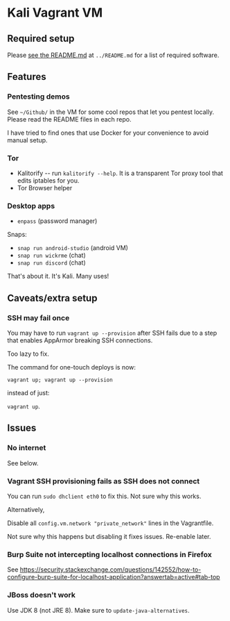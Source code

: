 # Kali Vagrant VM

## Required setup

Please [see the README.md](../README.md) at `../README.md` for a list of required software.

## Features

### Pentesting demos

See `~/Github/` in the VM for some cool repos that let you pentest locally. Please read the README files in each repo.

I have tried to find ones that use Docker for your convenience to avoid manual setup.

### Tor
- Kalitorify -- run `kalitorify --help`. It is a transparent Tor proxy tool that edits iptables for you.
- Tor Browser helper

### Desktop apps
- `enpass` (password manager)


Snaps:
 - `snap run android-studio` (android VM)
 - `snap run wickrme` (chat)
 - `snap run discord` (chat)

That's about it. It's Kali. Many uses!

## Caveats/extra setup

### SSH may fail once

You may have to run `vagrant up --provision` after SSH fails due to a step that enables AppArmor breaking SSH connections.

Too lazy to fix.

The command for one-touch deploys is now:

`vagrant up; vagrant up --provision`

instead of just:

`vagrant up`.

## Issues

### No internet

See below.

### Vagrant SSH provisioning fails as SSH does not connect

You can run `sudo dhclient eth0` to fix this. Not sure why this works.

Alternatively,

Disable all `config.vm.network "private_network"` lines in the Vagrantfile.

Not sure why this happens but disabling it fixes issues. Re-enable later.

### Burp Suite not intercepting localhost connections in Firefox

See <https://security.stackexchange.com/questions/142552/how-to-configure-burp-suite-for-localhost-application?answertab=active#tab-top>

### JBoss doesn't work

Use JDK 8 (not JRE 8). Make sure to `update-java-alternatives`. 
